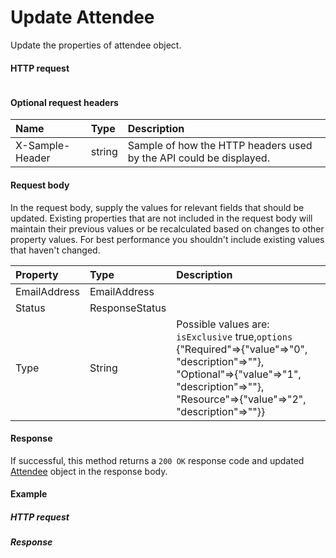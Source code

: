 # Update Attendee

Update the properties of attendee object.
#### HTTP request
```http

```

#### Optional request headers
| Name       | Type | Description|
|:-----------|:------|:----------|
| X-Sample-Header  | string  | Sample of how the HTTP headers used by the API could be displayed.|

#### Request body
In the request body, supply the values for relevant fields that should be updated. Existing properties that are not included in the request body will maintain their previous values or be recalculated based on changes to other property values. For best performance you shouldn't include existing values that haven't changed.

| Property	   | Type	|Description|
|:---------------|:--------|:----------|
|EmailAddress|EmailAddress||
|Status|ResponseStatus||
|Type|String| Possible values are: `isExclusive` true,`options` {"Required"=>{"value"=>"0", "description"=>""}, "Optional"=>{"value"=>"1", "description"=>""}, "Resource"=>{"value"=>"2", "description"=>""}}|

#### Response
If successful, this method returns a `200 OK` response code and updated [Attendee](../resources/attendee.md) object in the response body.
#### Example
##### HTTP request
##### Response
